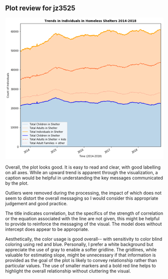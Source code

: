 ## Plot review for jz3525

![Alt text](../HW8_tp1600/pui_hw81.png)

Overall, the plot looks good. It is easy to read and clear, with good labelling on all axes. While an upward trend is apparent through the visualization, a caption would be helpful in understanding the key messages communicated by the plot.

Outliers were removed during the processing, the impact of which does not seem to distort the overall messaging so I would consider this appropriate judgement and good practice.

The title indicates correlation, but the specifics of the strength of correlation or the equation associated with the line are not given, this might be helpful to provide to reinforce the messaging of the visual. The model does without intercept does appear to be appropriate.

Aesthetically, the color usage is good overall-- with sensitivity to color blind coloring using red and blue. Personally, I prefer a white background but appreciate the use of gray to enable a softer gridline. The gridlines, while valuable for estimating slope, might be unnecessary if that information is provided as the goal of the plot is likely to convey relationship rather than particular values. The use of smaller markers and a bold red line helps to highlight the overall relationship without cluttering the visual.
